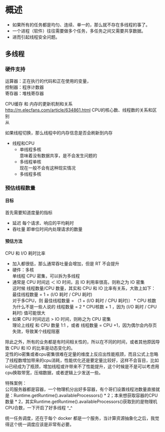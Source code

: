 # 概述

* 如果所有的任务都是均匀、连续、单一的，那么就不存在多线程的事了。  
* 一个进程（软件）往往需要做多个任务，多任务之间又需要共享数据。  
* 进而引起线程安全问题。  

## 多线程

### 硬件支持

运算器：正在执行的代码和正在使用的变量，  
控制器：程序计数器  
寄存器：堆栈寄存器  

CPU缓存 和 内存的更新机制和关系  
http://m.elecfans.com/article/634861.html  CPU的核心数、线程数的关系和区别  
从

如果线程切换，那么线程中的内存信息是否会刷新到内存 

- 线程和CPU  
  - 单线程多核  
    意味着没有数据共享，是不会发生问题的  
  - 多线程单核  
    现在一般不会有这种现实情况  
  - 多线程多核  

### 预估线程数量

#### 目标

首先需要知道度量的指标
- 延迟  每个请求、响应的平均耗时  
- 吞吐量  即单位时间内处理请求的数量  

#### 预估方法 

CPU 和 I/O 耗时比率  
- 加入都很低，那么通常吞吐量会增加，但是 RT 不会提升
- 硬件：多核  
  单线程 CPU 密集，可以拆为多线程
- 通常是 CPU 时间远 ＜ IO 时间，且 IO 利用率很高，则称之为 IO 密集  
  这时候 线程数量/CPU 数量，其实和 CPU 和 IO 比率有关系，大致上如下：  
  最佳线程数量 = 1 + (I/O 耗时 / CPU 耗时)  
  对于多CPU，则 
  最佳线程数量 = （1 + (I/O 耗时 / CPU 耗时)） * CPU 核数  
  为什么不是一些人说的 线程数量 = 2 * CPU核数 + 1 ，因为 (I/O 耗时 / CPU 耗时) 值可能很大  
- 如果 CPU 时间远远 > IO 时间，则称之为 CPU 密集  
  理论上线程 和 CPU 数量 1:1 ，或者 线程数量 = CPU +1，因为偶尔会内存页失效，导致某个线程阻塞

除此之外，所有的业务都是有时间相关性的，所以在不同的时间，或者其他原因导致 CPU 和 IO 的比率是动态变化的。  
定性的io密集或者cpu密集很难在定量的维度上反应出性能瓶颈，而且公式上忽略了线程数增加带来的cpu消耗，性能优化还是要定量比较好，这样不会盲目，比如io已经成为了瓶颈，增加线程或许带来不了性能提升，这个时候是不是可以考虑用cpu换取带宽，压缩数据，或者逻辑上少发送一些。  

特殊案例：  
公司服务器都是容器，一个物理机分出好多容器，有个哥们设置线程池数量直接就是：Runtime.getRuntime().availableProcessors() * 2；本来想获取容器的CPU数量 * 2，其实Runtime.getRuntime().availableProcessors()获取到的是物理机CPU合数，一下开启了好多线程 ^_^  

统一任务调度，还在于每个 docker 都是一个服务，当计算资源抽象化之后，我觉得这个统一调度应该是非常有必要。  

